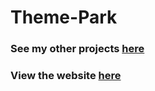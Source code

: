 # Theme-Park
### See my other projects [here](https://mazgel.co.uk)

### View the website [here](https://themepark.gh.mazgel.co.uk)
